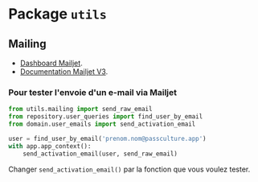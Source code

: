 # Package `utils`

## Mailing

- [Dashboard Mailjet](https://app.mailjet.com/Dashboard).
- [Documentation Mailjet V3](https://dev.mailjet.com/email/guides/send-api-V3/).

### Pour tester l'envoie d'un e-mail via Mailjet

```python
from utils.mailing import send_raw_email
from repository.user_queries import find_user_by_email
from domain.user_emails import send_activation_email

user = find_user_by_email('prenom.nom@passculture.app')
with app.app_context():
    send_activation_email(user, send_raw_email)
```

Changer `send_activation_email()` par la fonction que vous voulez tester.

